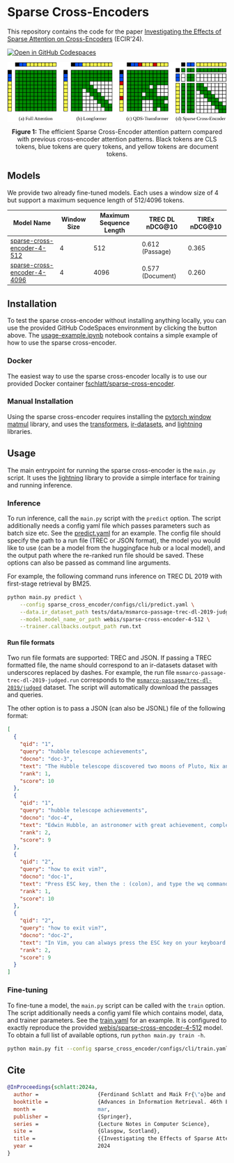 # Sparse Cross-Encoders

This repository contains the code for the paper [Investigating the Effects of Sparse Attention on Cross-Encoders](https://webis.de/publications.html#schlatt_2024a) (ECIR'24).

[![Open in GitHub Codespaces](https://github.com/codespaces/badge.svg)](https://codespaces.new/webis-de/ecir24-sparse-cross-encoder)

<p align="center">
  <img align="center" src="static/patterns.png" width="900px" />
</p>
<p align="center">
<b>Figure 1:</b> The efficient Sparse Cross-Encoder attention pattern compared with previous cross-encoder attention patterns. Black tokens are CLS tokens, blue tokens are query tokens, and yellow tokens are document tokens.
</p>

## Models

We provide two already fine-tuned models. Each uses a window size of 4 but support a maximum sequence length of 512/4096 tokens.

| Model Name                                                                              | Window Size | Maximum Sequence Length | TREC DL nDCG@10  | TIREx nDCG@10 |
| --------------------------------------------------------------------------------------- | ----------- | ----------------------- | ---------------- | ------------- |
| [sparse-cross-encoder-4-512](https://huggingface.co/webis/sparse-cross-encoder-4-512)   | 4           | 512                     | 0.612 (Passage)  | 0.365         |
| [sparse-cross-encoder-4-4096](https://huggingface.co/webis/sparse-cross-encoder-4-4096) | 4           | 4096                    | 0.577 (Document) | 0.260         |


## Installation

To test the sparse cross-encoder without installing anything locally, you can use the provided GitHub CodeSpaces environment by clicking the button above. The [usage-example.ipynb](./notebooks/usage-example.ipynb) notebook contains a simple example of how to use the sparse cross-encoder.

### Docker

The easiest way to use the sparse cross-encoder locally is to use our provided Docker container [fschlatt/sparse-cross-encoder](https://hub.docker.com/repository/docker/fschlatt/sparse-cross-encoder/general).

### Manual Installation

Using the sparse cross-encoder requires installing the [pytorch window matmul](https://github.com/webis-de/pytorch-window-matmul) library, and uses the [transformers](https://github.com/huggingface/transformers), [ir-datasets](https://github.com/allenai/ir_datasets), and [lightning](https://github.com/Lightning-AI/pytorch-lightning) libraries.

## Usage

The main entrypoint for running the sparse cross-encoder is the `main.py` script. It uses the [lightning](https://github.com/Lightning-AI/pytorch-lightning) library to provide a simple interface for training and running inference.

### Inference

To run inference, call the `main.py` script with the `predict` option. The script additionally needs a config yaml file which passes parameters such as batch size etc. See the [predict.yaml](./sparse_cross_encoder/configs/cli/predict.yaml) for an example. The config file should specify the path to a run file (TREC or JSON format), the model you would like to use (can be a model from the huggingface hub or a local model), and the output path where the re-ranked run file should be saved. These options can also be passed as command line arguments.

For example, the following command runs inference on TREC DL 2019 with first-stage retrieval by BM25.

```sh
python main.py predict \
    --config sparse_cross_encoder/configs/cli/predict.yaml \
    --data.ir_dataset_path tests/data/msmarco-passage-trec-dl-2019-judged.run \
    --model.model_name_or_path webis/sparse-cross-encoder-4-512 \
    --trainer.callbacks.output_path run.txt
```

#### Run file formats

Two run file formats are supported: TREC and JSON. If passing a TREC formatted file, the name should correspond to an ir-datasets dataset with underscores replaced by dashes. For example, the run file `msmarco-passage-trec-dl-2019-judged.run` corresponds to the [`msmarco-passage/trec-dl-2019/judged`](https://ir-datasets.com/msmarco-passage.html#msmarco-passage/trec-dl-2019/judged) dataset. The script will automatically download the passages and queries.

The other option is to pass a JSON (can also be JSONL) file of the following format:

```json
[
  {
    "qid": "1",
    "query": "hubble telescope achievements",
    "docno": "doc-3",
    "text": "The Hubble telescope discovered two moons of Pluto, Nix and Hydra.",
    "rank": 1,
    "score": 10
  },
  {
    "qid": "1",
    "query": "hubble telescope achievements",
    "docno": "doc-4",
    "text": "Edwin Hubble, an astronomer with great achievement, completely reimagined our place in the universe (the telescope is named by him).",
    "rank": 2,
    "score": 9
  },
  {
    "qid": "2",
    "query": "how to exit vim?",
    "docno": "doc-1",
    "text": "Press ESC key, then the : (colon), and type the wq command after the colon and hit the Enter key to save and leave Vim.",
    "rank": 1,
    "score": 10
  },
  {
    "qid": "2",
    "query": "how to exit vim?",
    "docno": "doc-2",
    "text": "In Vim, you can always press the ESC key on your keyboard to enter the normal mode in the Vim editor.",
    "rank": 2,
    "score": 9
  }
]
```

### Fine-tuning

To fine-tune a model, the `main.py` script can be called with the `train` option. The script additionally needs a config yaml file which contains model, data, and trainer parameters. See the [train.yaml](./sparse_cross_encoder/configs/cli/train.yaml) for an example. It is configured to exactly reproduce the provided [webis/sparse-cross-encoder-4-512](https://huggingface.co/webis/sparse-cross-encoder-4-512) model. To obtain a full list of available options, run `python main.py train -h`.

```sh
python main.py fit --config sparse_cross_encoder/configs/cli/train.yaml
```

## Cite

```bib
@InProceedings{schlatt:2024a,
  author =                   {Ferdinand Schlatt and Maik Fr{\"o}be and Matthias Hagen},
  booktitle =                {Advances in Information Retrieval. 46th European Conference on IR Research (ECIR 2024)},
  month =                    mar,
  publisher =                {Springer},
  series =                   {Lecture Notes in Computer Science},
  site =                     {Glasgow, Scotland},
  title =                    {{Investigating the Effects of Sparse Attention on Cross-Encoders}},
  year =                     2024
}
```
